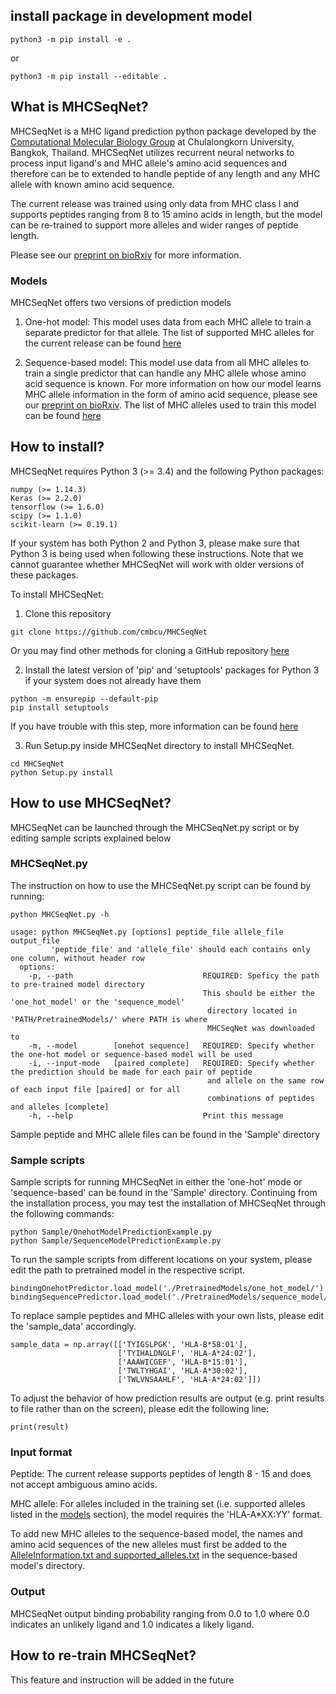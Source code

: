 ## install package in development model

```{python}
python3 -m pip install -e .
```

or

```{python}
python3 -m pip install --editable .
```

## What is MHCSeqNet?

MHCSeqNet is a MHC ligand prediction python package developed by the [Computational Molecular Biology Group](http://cmb.md.chula.ac.th/) at Chulalongkorn University, Bangkok, Thailand. MHCSeqNet utilizes recurrent neural networks to process input ligand's and MHC allele's amino acid sequences and therefore can be to extended to handle peptide of any length and any MHC allele with known amino acid sequence. 

The current release was trained using only data from MHC class I and supports peptides ranging from 8 to 15 amino acids in length, but the model can be re-trained to support more alleles and wider ranges of peptide length. 

Please see our [preprint on bioRxiv](https://www.biorxiv.org/content/early/2018/11/08/371591) for more information.

### Models
MHCSeqNet offers two versions of prediction models
1. One-hot model: This model uses data from each MHC allele to train a separate predictor for that allele. The list of supported MHC alleles for the current release can be found [here](https://github.com/cmbcu/MHCSeqNet/blob/master/MHCSeqNet/PredictionModel/Pretrained%20Models/one_hot_model/supported_alleles.txt) 

2. Sequence-based model: This model use data from all MHC alleles to train a single predictor that can handle any MHC allele whose amino acid sequence is known. For more information on how our model learns MHC allele information in the form of amino acid sequence, please see our [preprint on bioRxiv](https://www.biorxiv.org/content/early/2018/11/08/371591). The list of MHC alleles used to train this model can be found [here](https://github.com/cmbcu/MHCSeqNet/blob/master/MHCSeqNet/PredictionModel/Pretrained%20Models/sequence_model/supported_alleles.txt)

## How to install?
MHCSeqNet requires Python 3 (>= 3.4) and the following Python packages:
```
numpy (>= 1.14.3)
Keras (>= 2.2.0)
tensorflow (>= 1.6.0)
scipy (>= 1.1.0)
scikit-learn (>= 0.19.1)
```
If your system has both Python 2 and Python 3, please make sure that Python 3 is being used when following these instructions.
Note that we cannot guarantee whether MHCSeqNet will work with older versions of these packages.

To install MHCSeqNet:
1. Clone this repository
```
git clone https://github.com/cmbcu/MHCSeqNet
```
Or you may find other methods for cloning a GitHub repository [here](https://help.github.com/articles/cloning-a-repository/)

2. Install the latest version of 'pip' and 'setuptools' packages for Python 3 if your system does not already have them
```
python -m ensurepip --default-pip
pip install setuptools
```
If you have trouble with this step, more information can be found [here](https://packaging.python.org/tutorials/installing-packages/#install-pip-setuptools-and-wheel)

3. Run Setup.py inside MHCSeqNet directory to install MHCSeqNet.
```
cd MHCSeqNet
python Setup.py install
```

## How to use MHCSeqNet?
MHCSeqNet can be launched through the MHCSeqNet.py script or by editing sample scripts explained below

### MHCSeqNet.py
The instruction on how to use the MHCSeqNet.py script can be found by running:
```
python MHCSeqNet.py -h

usage: python MHCSeqNet.py [options] peptide_file allele_file output_file
         'peptide_file' and 'allele_file' should each contains only one column, without header row
  options:
    -p, --path                             REQUIRED: Speficy the path to pre-trained model directory
                                           This should be either the 'one_hot_model' or the 'sequence_model'
                                            directory located in 'PATH/PretrainedModels/' where PATH is where
                                            MHCSeqNet was downloaded to
    -m, --model        [onehot sequence]   REQUIRED: Specify whether the one-hot model or sequence-based model will be used
    -i, --input-mode   [paired complete]   REQUIRED: Specify whether the prediction should be made for each pair of peptide
                                            and allele on the same row of each input file [paired] or for all
                                            combinations of peptides and alleles [complete]
    -h, --help                             Print this message
```
Sample peptide and MHC allele files can be found in the 'Sample' directory

### Sample scripts
Sample scripts for running MHCSeqNet in either the 'one-hot' mode or 'sequence-based' can be found in the 'Sample' directory.
Continuing from the installation process, you may test the installation of MHCSeqNet through the following commands:
```
python Sample/OnehotModelPredictionExample.py
python Sample/SequenceModelPredictionExample.py
```

To run the sample scripts from different locations on your system, please edit the path to pretrained model in the respective script.
```
bindingOnehotPredictor.load_model('./PretrainedModels/one_hot_model/')
bindingSequencePredictor.load_model('./PretrainedModels/sequence_model/')
```

To replace sample peptides and MHC alleles with your own lists, please edit the 'sample_data' accordingly.
```
sample_data = np.array([['TYIGSLPGK', 'HLA-B*58:01'],
                        ['TYIHALDNGLF', 'HLA-A*24:02'],
                        ['AAAWICGEF', 'HLA-B*15:01'],
                        ['TWLTYHGAI', 'HLA-A*30:02'],
                        ['TWLVNSAAHLF', 'HLA-A*24:02']])
```

To adjust the behavior of how prediction results are output (e.g. print results to file rather than on the screen), please edit the following line:
```
print(result)
```

### Input format
Peptide: The current release supports peptides of length 8 - 15 and does not accept ambiguous amino acids.

MHC allele: For alleles included in the training set (i.e. supported alleles listed in the [models](https://github.com/cmbcu/MHCSeqNet#models) section), the model requires the 'HLA-A\*XX:YY' format. 

To add new MHC alleles to the sequence-based model, the names and amino acid sequences of the new alleles must first be added to the [AlleleInformation.txt and supported_alleles.txt](https://github.com/cmbcu/MHCSeqNet/tree/master/MHCSeqNet/PredictionModel/Pretrained%20Models/sequence_model) in the sequence-based model's directory.

### Output
MHCSeqNet output binding probability ranging from 0.0 to 1.0 where 0.0 indicates an unlikely ligand and 1.0 indicates a likely ligand.

## How to re-train MHCSeqNet?
This feature and instruction will be added in the future
